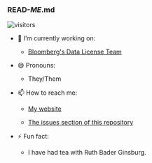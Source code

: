 ### READ-_ME_.md

<!--
**lorarjohns/lorarjohns** is a ✨ _special_ ✨ repository because its `README.md` (this file) appears on your GitHub profile.
-->


![visitors](https://visitor-badge.glitch.me/badge?page_id=lorarjohns.lorarjohns)

- 🔭 I’m currently working on:

  - [Bloomberg's Data License Team](https://www.bloomberg.com/professional/product/data-license/)
  
- 😄 Pronouns:
  
  - They/Them
  
- 📫 How to reach me:

  - [My website](https://www.espritdecorpus.com)
  
  - [The issues section of this repository](https://github.com/lorarjohns/lorarjohns/issues)

- ⚡ Fun fact:
  
  - I have had tea with Ruth Bader Ginsburg.
